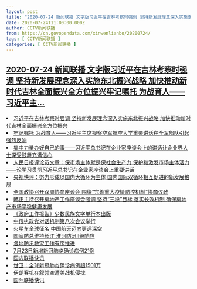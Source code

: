 ```yaml
---
layout: post
title: "2020-07-24 新闻联播 文字版习近平在吉林考察时强调 坚持新发展理念深入实施东北振兴战略 加快推动新时代吉林全面振兴全方位振兴牢记嘱托 为战育人——习近平主..."
date: 2020-07-24T11:00:00.000Z
author: CCTV新闻联播
from: https://cn.govopendata.com/xinwenlianbo/20200724/
tags: [ CCTV新闻联播 ]
categories: [ CCTV新闻联播 ]
---
```

<!--1595588400000-->
[2020-07-24 新闻联播 文字版习近平在吉林考察时强调 坚持新发展理念深入实施东北振兴战略 加快推动新时代吉林全面振兴全方位振兴牢记嘱托 为战育人——习近平主...](https://cn.govopendata.com/xinwenlianbo/20200724/)
------

<div>
<li><a target="_blank" href="https://cn.govopendata.com/xinwenlianbo/20200724/#169110">习近平在吉林考察时强调 坚持新发展理念深入实施东北振兴战略 加快推动新时代吉林全面振兴全方位振兴</a></li><li><a target="_blank" href="https://cn.govopendata.com/xinwenlianbo/20200724/#169111">牢记嘱托 为战育人——习近平主席视察空军航空大学重要讲话在全军部队引起强烈反响</a></li><li><a target="_blank" href="https://cn.govopendata.com/xinwenlianbo/20200724/#169112">集中力量办好自己的事——习近平总书记在企业家座谈会上的讲话让企业界人士深受鼓舞充满信心</a></li><li><a target="_blank" href="https://cn.govopendata.com/xinwenlianbo/20200724/#169113">人民日报评论员文章：保市场主体就是保社会生产力 保护和激发市场主体活力——论学习贯彻习近平总书记在企业家座谈会上重要讲话</a></li><li><a target="_blank" href="https://cn.govopendata.com/xinwenlianbo/20200724/#169114">央视快评：努力形成以国内大循环为主体 国内国际双循环相互促进的新发展格局</a></li><li><a target="_blank" href="https://cn.govopendata.com/xinwenlianbo/20200724/#169115">全国政协召开双周协商座谈会 围绕“完善重大疫情防控机制”协商议政</a></li><li><a target="_blank" href="https://cn.govopendata.com/xinwenlianbo/20200724/#169116">韩正主持召开房地产工作座谈会强调 坚持“三稳”目标 落实长效机制 确保房地产市场平稳健康发展</a></li><li><a target="_blank" href="https://cn.govopendata.com/xinwenlianbo/20200724/#169117">《政府工作报告》少数民族文字单行本出版</a></li><li><a target="_blank" href="https://cn.govopendata.com/xinwenlianbo/20200724/#169118">中俄执政党对话机制第八次会议举行</a></li><li><a target="_blank" href="https://cn.govopendata.com/xinwenlianbo/20200724/#169119">火星车全球征名 中国航天迈向更远深空</a></li><li><a target="_blank" href="https://cn.govopendata.com/xinwenlianbo/20200724/#169120">国家防总维持长江 淮河防汛Ⅱ级响应</a></li><li><a target="_blank" href="https://cn.govopendata.com/xinwenlianbo/20200724/#169121">各地防汛救灾工作有序推进</a></li><li><a target="_blank" href="https://cn.govopendata.com/xinwenlianbo/20200724/#169122">7月23日新增新冠肺炎确诊病例21例</a></li><li><a target="_blank" href="https://cn.govopendata.com/xinwenlianbo/20200724/#169123">国内联播快讯</a></li><li><a target="_blank" href="https://cn.govopendata.com/xinwenlianbo/20200724/#169124">世卫：全球新冠肺炎确诊病例超1501万</a></li><li><a target="_blank" href="https://cn.govopendata.com/xinwenlianbo/20200724/#169125">伊朗客机在叙领空遭美战机侵扰</a></li><li><a target="_blank" href="https://cn.govopendata.com/xinwenlianbo/20200724/#169126">国际联播快讯</a></li>
</div>
